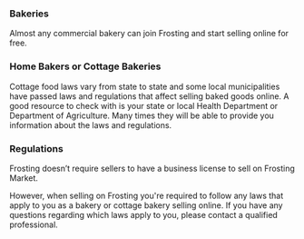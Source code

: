 ### Bakeries  

Almost any commercial bakery can join Frosting and start selling online for free.

### Home Bakers or Cottage Bakeries  

Cottage food laws vary from state to state and some local municipalities have passed laws and regulations that affect selling baked goods online.  A good resource to check with is your state or local Health Department or Department of Agriculture.  Many times they will be able to provide you information about the laws and regulations.

### Regulations

Frosting doesn’t require sellers to have a business license to sell on Frosting Market.

However, when selling on Frosting you're required to follow any laws that apply to you as a bakery or cottage bakery selling online. If you have any questions regarding which laws apply to you, please contact a qualified professional.